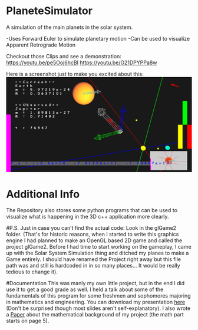 
# PlaneteSimulator
A simulation of the main planets in the solar system.

-Uses Forward Euler to simulate planetary motion
-Can be used to visualize Apparent Retrograde Motion

Checkout those Clips and see a demonstration: https://youtu.be/pe5Ooj6hcBI https://youtu.be/G21DPYPPa8w 

Here is a screenshot just to make you excited about this:
![Observing a Planet](doc/Presentation/ObservationMode.PNG)

# Additional Info
The Repository also stores some python programs that can be used to visualize what is happening in the 3D c++ application more clearly.

#P.S.
Just in case you can’t find the actual code: Look in the glGame2 folder. (That's for historic reasons, when I started to write this graphics engine I had planned to make an OpenGL based 2D game and called the project glGame2. Before I had time to start working on the gameplay, I came up with the Solar System Simulation thing and ditched my planes to make a Game entirely. I should have renamed the Project right away but this file path was and still is hardcoded in in so many places... It would be really tedious to change it).

#Documentation
This was manly my own little project, but in the end I did use it to get a good grade as well. I held a talk about some of the fundamentals of this program for some freshmen and sophomores majoring in mathematics and engineering. You can download my presentation [here](doc/Presentation/Solar%20System%20Simulator.pptx) (Don't be surprised though most slides aren't self-explanatory). I also wrote a [Paper](doc/PlaneteSimulatorDocumnetaion/PlaneteSimulatorDocumnetaion.pdf) about the mathematical background of my project (the math part starts on page 5).
